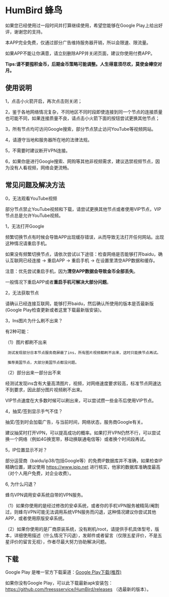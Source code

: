 # HumBird 蜂鸟

如果您已经使用过一段时间并打算继续使用，希望您能够在Google Play上给出好评，谢谢您的支持。

本APP完全免费，仅通过部分广告维持服务器开销，所以会限速、限流量。

如果APP不能让你满意，请立刻删除APP并关闭页面，建议你使用付费APP。

**Tips:请不要囤积金币，后期金币策略可能调整。人生得意须尽欢，莫使金樽空对月。**


## 使用说明
 1，点击小火箭开启，再次点击则关闭；
 
 2，鉴于各地网络情况复杂，不同地区不同时段即使连接到同一个节点的连接质量也可能不同，如果连接质量不良，请点击小火箭下面的按钮尝试更换其他节点；
 
 3，所有节点均可访问Google搜索，部分节点禁止访问YouTube等视频网站。
 
 4，请遵守当地和服务器所在地的法律法规。
 
 5，不需要时建议断开VPN连接。
 
 6，如果你是进行Google搜索、网购等其他非视频需求，建议选禁视频节点，因为没有人看视频，网络会更流畅。
 
 ## 常见问题及解决方法
 
 0，无法观看YouTube视频
 
 部分节点禁止YouTube视频和下载，请尝试更换其他节点或者使用VIP节点，VIP节点总是允许YouTube视频。
 
 1，无法打开Google
 
 频繁切换节点有时候会导致APP出现缓存错误，从而导致无法打开任何网站。出现这种情况请重启手机。
 
 如果没有频繁切换节点，请依次尝试以下途径：检查网络是否能够打开baidu，确认互联网已经连接 -> 重启APP -> 重启手机 -> 在设置里清空APP数据和缓存。
 
 注意：优先尝试重启手机，因为**清空APP数据会导致金币全部丢失**。
 
 一般情况下重启APP或者**重启手机可解决大部分问题**。
 
 
 2，无法获取节点
 
 请确认已经连接互联网，能够打开baidu，然后确认所使用的版本是否最新版(Google Play检查更新或者这里下载最新版安装)。
 
 
 3，Ins图片为什么刷不出来？
 
   有2种可能：
   
   （1）图片都刷不出来
   
     测试发现部分日本节点服务商屏蔽了ins，所有图片视频都刷不出来，这时只能换节点再试。
     
     推荐美国节点，大部分美国节点都没问题。
     
   （2）部分出来一部分出不来
   
   经测试发现ins含有大量高清图片，视频，对网络速度要求较高，标准节点网速达不到要求，因此部分图片视频刷不出来。
   
   VIP节点速度在大多数时候可以刷出来，可以尝试攒一些金币后使用VIP节点。


4，抽奖/签到显示手气不佳？

抽奖/签到时会加载广告，与当前时间，网络状态，服务商Google有关。

建议抽奖时打开VPN，可以提高成功的概率。如果打开VPN仍然不行，可以尝试换一个网络（例如4G换宽带，移动换联通电信等）或者换个时间段再试。


5，IP位置显示不对？

部分运营商（baidu/ip38/包括Google等）的免费IP数据库并不准确，如果检查IP精确位置，建议使用 https://www.ipip.net 进行核实，他家的数据库准确度最高（对个人用户免费，对企业收费）。


6, 为什么闪退？

蜂鸟VPN调用安卓系统自带的VPN服务。

（1）如果你使用的是经过修改的安卓系统，或者你的手机VPN服务被精简/阉割过，则蜂鸟VPN可能无法调用系统VPN服务而闪退，这种情况建议你尝试其他APP，或者使用原版安卓系统。

（2）如果你使用的是厂商原装系统，没有刷机/root，请提供手机具体型号，版本，详细使用描述（什么情况下闪退），发邮件或者留言（仅限五星评价，不是五星评价的留言无视），作者尽最大努力协助解决问题。




 ## 下载
 
Google Play 是唯一官方下载渠道：[Google Play下载(推荐)](https://play.google.com/store/apps/details?id=com.young.ss)

如果你没有Google Play，可以此下载最新apk安装包： https://github.com/freessservice/HumBird/releases （选最新的版本）。
